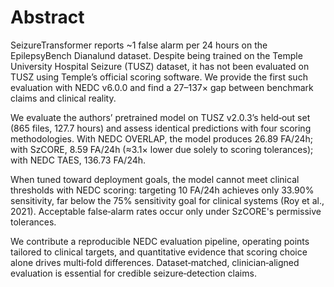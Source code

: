 # Abstract

SeizureTransformer reports ~1 false alarm per 24 hours on the EpilepsyBench Dianalund dataset. Despite being trained on the Temple University Hospital Seizure (TUSZ) dataset, it has not been evaluated on TUSZ using Temple’s official scoring software. We provide the first such evaluation with NEDC v6.0.0 and find a 27–137× gap between benchmark claims and clinical reality.

We evaluate the authors’ pretrained model on TUSZ v2.0.3’s held‑out set (865 files, 127.7 hours) and assess identical predictions with four scoring methodologies. With NEDC OVERLAP, the model produces 26.89 FA/24h; with SzCORE, 8.59 FA/24h (≈3.1× lower due solely to scoring tolerances); with NEDC TAES, 136.73 FA/24h.

When tuned toward deployment goals, the model cannot meet clinical thresholds with NEDC scoring: targeting 10 FA/24h achieves only 33.90% sensitivity, far below the 75% sensitivity goal for clinical systems (Roy et al., 2021). Acceptable false‑alarm rates occur only under SzCORE's permissive tolerances.

We contribute a reproducible NEDC evaluation pipeline, operating points tailored to clinical targets, and quantitative evidence that scoring choice alone drives multi‑fold differences. Dataset‑matched, clinician‑aligned evaluation is essential for credible seizure‑detection claims.
